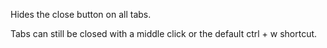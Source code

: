 
Hides the close button on all tabs.

Tabs can still be closed with a middle click or the default ctrl + w shortcut.
